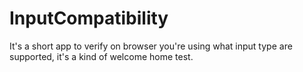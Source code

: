 # InputCompatibility
It's a short app to verify on browser you're using what input type are supported, it's a kind of welcome home test.
